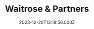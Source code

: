 ---
date: 2023-12-20T13:18:56.000Z
title: Waitrose & Partners
latitude: 52.03558142417081
longitude: 0.7317279136050154
category: checkin
---